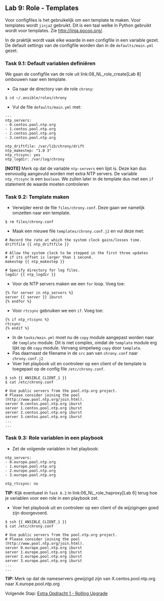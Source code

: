 ## Lab 9: Role - Templates

Voor configfiles is het gebruikelijk om een template te maken. Voor templates wordt ``jinja2`` gebruikt. Dit is een taal welke in Python gebruikt wordt voor templates. Zie http://jinja.pocoo.org/.

In de praktijk wordt vaak elke waarde in een configfile in een variable gezet. De default settings van de configfile worden dan in de ``defaults/main.yml`` gezet.

### Task 9.1: Default variablen definiëren

We gaan de configfile van de role uit link:08_NL_role_create[Lab 8] ombouwen naar een template.

* Ga naar de directory van de role ``chrony``:
```
$ cd ~/.ansible/roles/chrony
```
* Vul de file ``defaults/main.yml`` met:
```
---
ntp_servers:
- 0.centos.pool.ntp.org
- 1.centos.pool.ntp.org
- 2.centos.pool.ntp.org
- 3.centos.pool.ntp.org

ntp_driftfile: /var/lib/chrony/drift
ntp_makestep: "1.0 3"
ntp_rtcsync: yes
ntp_logdir: /var/log/chrony
```

**[NOTE]**
Merk op dat de variable ``ntp-servers`` een lijst is. Deze kan dus eenvoudig aangevuld worden met extra NTP servers. De variable ``ntp_rtcsync`` is een ``boolean``. We zullen later in de template dus met een ``if`` statement de waarde moeten controleren

### Task 9.2: Template maken

* Verwijder eerst de file ``files/chrony.conf``. Deze gaan we namelijk omzetten naar een template.
```
$ rm files/chrony.conf
```
* Maak een nieuwe file ``templates/chrony.conf.j2`` en vul deze met:
```
# Record the rate at which the system clock gains/losses time.
driftfile {{ ntp_driftfile }}

# Allow the system clock to be stepped in the first three updates
# if its offset is larger than 1 second.
makestep {{ ntp_makestep }}

# Specify directory for log files.
logdir {{ ntp_logdir }}
```
* Voor de NTP servers maken we een ``for`` loop. Voeg toe:
```
{% for server in ntp_servers %}
server {{ server }} iburst
{% endfor %}
```
* Voor ``rtcsync`` gebruiken we een ``if``. Voeg toe:
```
{% if ntp_rtcsync %}
rtcsync
{% endif %}
```
* In de ``tasks/main.yml`` moet nu de ``copy`` module aangepast worden naar de ``template`` module. Dit is niet complex, omdat de ``template`` module erg lijkt op de ``copy`` module. Vervang simpelweg ``copy`` door ``template``.
* Pas daarnaast de filename in de ``src`` aan van ``chrony.conf`` naar ``chrony.conf.j2``
* Voer het playbook uit en controleer op een client of de template is toegepast op de config file ``/etc/chrony.conf``.
```
$ ssh {{ ANSIBLE_CLIENT_1 }}
$ cat /etc/chrony.conf
```
```
# Use public servers from the pool.ntp.org project.
# Please consider joining the pool (http://www.pool.ntp.org/join.html).
server 0.centos.pool.ntp.org iburst
server 1.centos.pool.ntp.org iburst
server 2.centos.pool.ntp.org iburst
server 3.centos.pool.ntp.org iburst
...
...
```


### Task 9.3: Role variablen in een playbook

* Zet de volgende variablen in het playbook:
```
ntp_servers:
- 0.europe.pool.ntp.org
- 1.europe.pool.ntp.org
- 2.europe.pool.ntp.org
- 3.europe.pool.ntp.org

ntp_rtcsync: no
```

**TIP:** Kijk eventueel in ``Task 6.2`` in link:06_NL_role_haproxy[Lab 6] terug hoe je variablen voor een role in een playbook zet.

* Voer het playbook uit en controleer op een client of de wijzigingen goed zijn doorgevoerd.
```
$ ssh {{ ANSIBLE_CLIENT_1 }}
$ cat /etc/chrony.conf
```
```
# Use public servers from the pool.ntp.org project.
# Please consider joining the pool (http://www.pool.ntp.org/join.html).
server 0.europe.pool.ntp.org iburst
server 1.europe.pool.ntp.org iburst
server 2.europe.pool.ntp.org iburst
server 3.europe.pool.ntp.org iburst
...
...
```
**TIP:** Merk op dat de nameservers gewijzigd zijn van X.centos.pool.ntp.org naar X.europe.pool.ntp.org


Volgende Stap: [Extra Opdracht 1 - Rolling Upgrade](E1_NL_rolling_updates.md)
